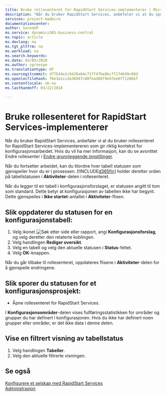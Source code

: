 ```yaml
---
title: Bruke rollesenteret for RapidStart Services-implementerer | Microsoft-dokumentasjon
description: "Når du bruker RapidStart Services, anbefaler vi at du sporer arbeidet og bruker rollesenteret for RapidStart Services-implementereren som gir riktig kontekst for konfigurasjonsarbeidet."
services: project-madeira
documentationcenter: 
author: SorenGP
ms.service: dynamics365-business-central
ms.topic: article
ms.devlang: na
ms.tgt_pltfrm: na
ms.workload: na
ms.search.keywords: 
ms.date: 03/05/2018
ms.author: sgroespe
ms.translationtype: HT
ms.sourcegitcommit: d7fb34e1c9428a64c71ff47be8bcff174649c00d
ms.openlocfilehash: f6e3a1ccda36947c80fead68f9e97ee8ff1286bf
ms.contentlocale: nb-no
ms.lasthandoff: 03/22/2018

---
```

# <a name="use-the-rapidstart-services-implementer-role-center"></a>Bruke rollesenteret for RapidStart Services-implementerer
Når du bruker RapidStart Services, anbefaler vi at du bruker rollesenteret for RapidStart Services-implementereren som gir riktig kontekst for konfigurasjonsarbeidet. Hvis du vil ha mer informasjon, kan du se avsnittet Endre rollesenter i [Endre grunnleggende innstillinger](ui-change-basic-settings.md).

Når du fortsetter arbeidet, kan du tilordne hver tabell statusen som gjenspeiler hvor du er i prosessen. [!INCLUDE[d365fin](includes/d365fin_md.md)] holder deretter orden på tabellstatusen i **Aktiviteter**-delen i rollesenteret.  

Når du legger til en tabell i konfigurasjonsforslaget, er statusen angitt til tom som standard. Dette betyr at konfigurasjonen av tabellen ikke har begynt. Dette gjenspeiles i **Ikke startet**-antallet i **Aktiviteter**-flisen.  

## <a name="to-update-the-status-of-a-configuration-table"></a>Slik oppdaterer du statusen for en konfigurasjonstabell:  
1.  Velg ikonet ![Søk etter side eller rapport](media/ui-search/search_small.png "Ikonet Søk etter side eller rapport"), angi **Konfigurasjonsforslag**, og velg deretter den relaterte koblingen.  
2.  Velg handlingen **Rediger oversikt**.  
3.  Velg en tabell og velg den aktuelle statusen i **Status**-feltet.  
4.  Velg **OK**-knappen.  

Når du går tilbake til rollesenteret, oppdateres flisene i **Aktiviteter**-delen for å gjenspeile endringene.  

## <a name="to-track-the-status-of-a-configuration-project"></a>Slik sporer du statusen for et konfigurasjonsprosjekt:  
- Åpne rollesenteret for RapidStart Services.  

I **Konfigurasjonsområder**-delen vises fullføringsstatistikken for områder og grupper du har definert i konfigurasjonen. Hvis du ikke har definert noen grupper eller områder, er det ikke data i denne delen.  

## <a name="to-see-a-filtered-view-of-table-status"></a>Vise en filtrert visning av tabellstatus  
1. Velg handlingen **Tabeller**.  
2. Velg den aktuelle filtrerte visningen.  

## <a name="see-also"></a>Se også  
[Konfigurere et selskap med RapidStart Services](admin-set-up-a-company-with-rapidstart.md)  
[Administrasjon](admin-setup-and-administration.md)

